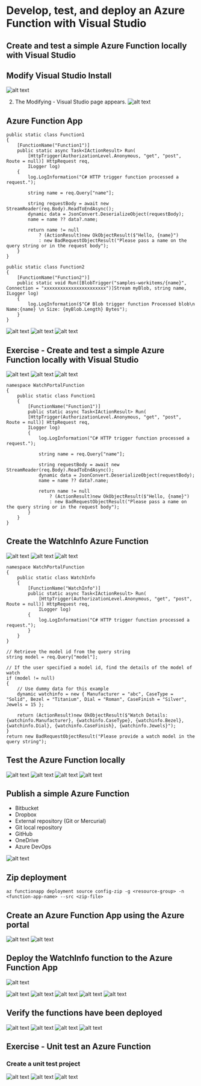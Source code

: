 # Develop, test, and deploy an Azure Function with Visual Studio

## Create and test a simple Azure Function locally with Visual Studio

## Modify Visual Studio Install

![alt text](image.png)

2. The Modifying - Visual Studio page appears.
   ![alt text](image-1.png)

## Azure Function App

```
public static class Function1
{
    [FunctionName("Function1")]
    public static async Task<IActionResult> Run(
        [HttpTrigger(AuthorizationLevel.Anonymous, "get", "post", Route = null)] HttpRequest req,
        ILogger log)
    {
        log.LogInformation("C# HTTP trigger function processed a request.");

        string name = req.Query["name"];

        string requestBody = await new StreamReader(req.Body).ReadToEndAsync();
        dynamic data = JsonConvert.DeserializeObject(requestBody);
        name = name ?? data?.name;

        return name != null
            ? (ActionResult)new OkObjectResult($"Hello, {name}")
            : new BadRequestObjectResult("Please pass a name on the query string or in the request body");
    }
}
```

```
public static class Function2
{
    [FunctionName("Function2")]
    public static void Run([BlobTrigger("samples-workitems/{name}", Connection = "xxxxxxxxxxxxxxxxxxxxxxx")]Stream myBlob, string name, ILogger log)
    {
        log.LogInformation($"C# Blob trigger function Processed blob\n Name:{name} \n Size: {myBlob.Length} Bytes");
    }
}
```

![alt text](image-2.png)
![alt text](image-3.png)
![alt text](image-4.png)

## Exercise - Create and test a simple Azure Function locally with Visual Studio

![alt text](image-5.png)
![alt text](image-6.png)
![alt text](image-7.png)

```
namespace WatchPortalFunction
{
    public static class Function1
    {
        [FunctionName("Function1")]
        public static async Task<IActionResult> Run(
        [HttpTrigger(AuthorizationLevel.Anonymous, "get", "post", Route = null)] HttpRequest req,
        ILogger log)
        {
            log.LogInformation("C# HTTP trigger function processed a request.");

            string name = req.Query["name"];

            string requestBody = await new StreamReader(req.Body).ReadToEndAsync();
            dynamic data = JsonConvert.DeserializeObject(requestBody);
            name = name ?? data?.name;

            return name != null
                ? (ActionResult)new OkObjectResult($"Hello, {name}")
                : new BadRequestObjectResult("Please pass a name on the query string or in the request body");
        }
    }
}
```

## Create the WatchInfo Azure Function

![alt text](image-8.png)
![alt text](image-9.png)
![alt text](image-10.png)

```
namespace WatchPortalFunction
{
    public static class WatchInfo
    {
        [FunctionName("WatchInfo")]
        public static async Task<IActionResult> Run(
            [HttpTrigger(AuthorizationLevel.Anonymous, "get", "post", Route = null)] HttpRequest req,
            ILogger log)
        {
            log.LogInformation("C# HTTP trigger function processed a request.");
        }
    }
}
```

```
// Retrieve the model id from the query string
string model = req.Query["model"];

// If the user specified a model id, find the details of the model of watch
if (model != null)
{
    // Use dummy data for this example
    dynamic watchinfo = new { Manufacturer = "abc", CaseType = "Solid", Bezel = "Titanium", Dial = "Roman", CaseFinish = "Silver", Jewels = 15 };

    return (ActionResult)new OkObjectResult($"Watch Details: {watchinfo.Manufacturer}, {watchinfo.CaseType}, {watchinfo.Bezel}, {watchinfo.Dial}, {watchinfo.CaseFinish}, {watchinfo.Jewels}");
}
return new BadRequestObjectResult("Please provide a watch model in the query string");
```

## Test the Azure Function locally

![alt text](image-11.png)
![alt text](image-12.png)
![alt text](image-13.png)
![alt text](image-14.png)

## Publish a simple Azure Function

- Bitbucket
- Dropbox
- External repository (Git or Mercurial)
- Git local repository
- GitHub
- OneDrive
- Azure DevOps

![alt text](image-15.png)

## Zip deployment

```
az functionapp deployment source config-zip -g <resource-group> -n <function-app-name> --src <zip-file>
```

## Create an Azure Function App using the Azure portal

![alt text](image-16.png)
![alt text](image-17.png)

## Deploy the WatchInfo function to the Azure Function App

![alt text](image-18.png)

![alt text](image-19.png)
![alt text](image-20.png)
![alt text](image-21.png)
![alt text](image-22.png)
![alt text](image-23.png)

## Verify the functions have been deployed

![alt text](image-24.png)
![alt text](image-25.png)
![alt text](image-26.png)
![alt text](image-27.png)

## Exercise - Unit test an Azure Function

### Create a unit test project

![alt text](image-28.png)
![alt text](image-29.png)
![alt text](image-30.png)
